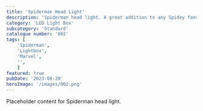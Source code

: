 ```yaml
---
title: 'Spiderman Head Light'
description: 'Spiderman head light. A great addition to any Spidey fans gameroom office or bedroom'
category: 'LED Light Box'
subcategory: 'Standard'
catalogue number: '002'
tags: [
    'Spiderman', 
    'Lightbox', 
    'Marvel', 
    '',
    ]
featured: true
pubDate: '2023-08-20'
heroImage: '/images/002.png'
---
```


Placeholder content for Spiderman head light.